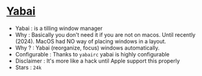 # [Yabai](https://github.com/koekeishiya/yabai)

* <div v-click> <Variant type="warning">Yabai : </Variant> is a tilling window manager</div>
* <div v-click> <Variant type="warning">Why : </Variant> Basically you don't need it if you are not on macos. Until recently (2024). MacOS had NO way of placing windows in a layout.</div>
* <div v-click> <Variant type="warning">Why ? : </Variant>Yabai (reorganize, focus) windows automatically.</div>

* <div v-click> <Variant type="warning">Configurable : </Variant>Thanks to <code>yabairc</code> yabai is highly configurable</div>
* <div v-click> <Variant type="warning">Disclaimer : </Variant>It's more like a hack until Apple support this properly</div>
* <div v-click> <Variant type="warning">Stars : </Variant><code>24k</code></div>